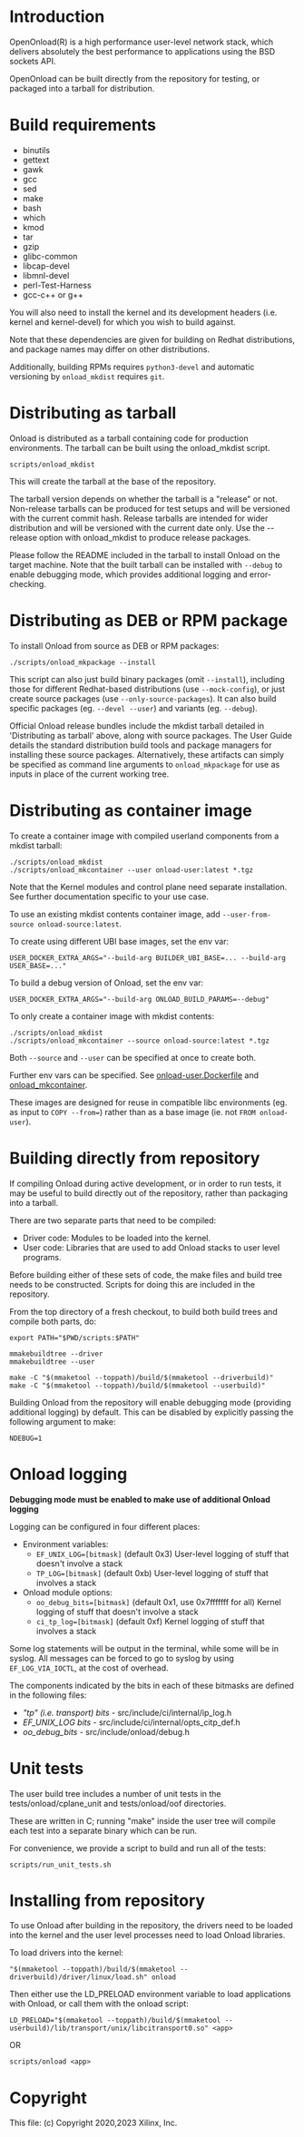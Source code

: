 
Introduction
============

 OpenOnload(R) is a high performance user-level network stack, which
 delivers absolutely the best performance to applications using the BSD
 sockets API.

 OpenOnload can be built directly from the repository for testing, or packaged
 into a tarball for distribution.


Build requirements
============
 * binutils
 * gettext
 * gawk
 * gcc
 * sed
 * make
 * bash
 * which
 * kmod
 * tar
 * gzip
 * glibc-common
 * libcap-devel
 * libmnl-devel
 * perl-Test-Harness
 * gcc-c++ or g++

 You will also need to install the kernel and its development headers (i.e. kernel
 and kernel-devel) for which you wish to build against.

 Note that these dependencies are given for building on Redhat distributions, and
 package names may differ on other distributions.

 Additionally, building RPMs requires `python3-devel` and
 automatic versioning by `onload_mkdist` requires `git`.

Distributing as tarball
============

 Onload is distributed as a tarball containing code for production environments.
 The tarball can be built using the onload_mkdist script.

    scripts/onload_mkdist

 This will create the tarball at the base of the repository.

 The tarball version depends on whether the tarball is a "release" or not.
 Non-release tarballs can be produced for test setups and will be versioned
 with the current commit hash.
 Release tarballs are intended for wider distribution and will be versioned with
 the current date only.
 Use the --release option with onload_mkdist to produce release packages.

 Please follow the README included in the tarball to install Onload on the
 target machine. Note that the built tarball can be installed with `--debug`
 to enable debugging mode, which provides additional logging and error-checking.

Distributing as DEB or RPM package
==================================

To install Onload from source as DEB or RPM packages:

    ./scripts/onload_mkpackage --install

This script can also just build binary packages (omit `--install`), including
those for different Redhat-based distributions (use `--mock-config`), or
just create source packages (use `--only-source-packages`). It can also
build specific packages (eg. `--devel --user`) and variants (eg. `--debug`).

Official Onload release bundles include the mkdist tarball detailed in
'Distributing as tarball' above, along with source packages. The User Guide
details the standard distribution build tools and package managers for
installing these source packages. Alternatively, these artifacts can simply
be specified as command line arguments to `onload_mkpackage` for use as inputs
in place of the current working tree.

Distributing as container image
===============================

 To create a container image with compiled userland components
 from a mkdist tarball:

    ./scripts/onload_mkdist
    ./scripts/onload_mkcontainer --user onload-user:latest *.tgz

 Note that the Kernel modules and control plane need separate installation.
 See further documentation specific to your use case.

 To use an existing mkdist contents container image,
 add `--user-from-source onload-source:latest`.

 To create using different UBI base images, set the env var:

    USER_DOCKER_EXTRA_ARGS="--build-arg BUILDER_UBI_BASE=... --build-arg USER_BASE=..."

 To build a debug version of Onload, set the env var:

    USER_DOCKER_EXTRA_ARGS="--build-arg ONLOAD_BUILD_PARAMS=--debug"

 To only create a container image with mkdist contents:

    ./scripts/onload_mkdist
    ./scripts/onload_mkcontainer --source onload-source:latest *.tgz

 Both `--source` and `--user` can be specified at once to create both.

 Further env vars can be specified. See
   [onload-user.Dockerfile](scripts/onload-user.Dockerfile) and
   [onload_mkcontainer](scripts/onload_mkcontainer).

 These images are designed for reuse in compatible libc environments (eg. as input
 to `COPY --from=`) rather than as a base image (ie. not `FROM onload-user`).

Building directly from repository
============

 If compiling Onload during active development, or in order to run tests, it may
 be useful to build directly out of the repository, rather than packaging into a
 tarball.

 There are two separate parts that need to be compiled:
   * Driver code: Modules to be loaded into the kernel.
   * User code:   Libraries that are used to add Onload stacks to user level programs.


 Before building either of these sets of code, the make files and build tree
 needs to be constructed.  Scripts for doing this are included in the repository.

 From the top directory of a fresh checkout, to build both build trees and compile
 both parts, do:

    export PATH="$PWD/scripts:$PATH"

    mmakebuildtree --driver
    mmakebuildtree --user

    make -C "$(mmaketool --toppath)/build/$(mmaketool --driverbuild)"
    make -C "$(mmaketool --toppath)/build/$(mmaketool --userbuild)"


 Building Onload from the repository will enable debugging mode (providing additional
 logging) by default. This can be disabled by explicitly passing the following
 argument to make:

    NDEBUG=1


Onload logging
==========
**Debugging mode must be enabled to make use of additional Onload logging**

Logging can be configured in four different places:

 * Environment variables:
   * `EF_UNIX_LOG=[bitmask]` (default 0x3) User-level logging of stuff that doesn't involve a stack
   * `TP_LOG=[bitmask]` (default 0xb)
      User-level logging of stuff that involves a stack
 * Onload module options:
   * `oo_debug_bits=[bitmask]` (default 0x1, use 0x7fffffff for all)
      Kernel logging of stuff that doesn't involve a stack
   * `ci_tp_log=[bitmask]` (default 0xf)
      Kernel logging of stuff that involves a stack

Some log statements will be output in the terminal, while some will be in syslog. All messages
can be forced to go to syslog by using `EF_LOG_VIA_IOCTL`, at the cost of overhead.

The components indicated by the bits in each of these bitmasks are defined in the following
files:

 * _"tp" (i.e. transport) bits_ - src/include/ci/internal/ip_log.h
 * _EF_UNIX_LOG bits_ - src/include/ci/internal/opts_citp_def.h
 * _oo_debug_bits_ - src/include/onload/debug.h


Unit tests
==========
The user build tree includes a number of unit tests in the tests/onload/cplane_unit
and tests/onload/oof directories.

These are written in C; running "make" inside the user tree will compile each test
into a separate binary which can be run.

For convenience, we provide a script to build and run all of the tests:

    scripts/run_unit_tests.sh


Installing from repository
============

 To use Onload after building in the repository, the drivers need to be loaded
 into the kernel and the user level processes need to load Onload libraries.

 To load drivers into the kernel:

    "$(mmaketool --toppath)/build/$(mmaketool --driverbuild)/driver/linux/load.sh" onload

 Then either use the LD_PRELOAD environment variable to load applications with
 Onload, or call them with the onload script:

    LD_PRELOAD="$(mmaketool --toppath)/build/$(mmaketool --userbuild)/lib/transport/unix/libcitransport0.so" <app>

 OR

    scripts/onload <app>

Copyright
=========

This file: (c) Copyright 2020,2023 Xilinx, Inc.
